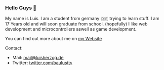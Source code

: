 ### Hello Guys 👋

My name is Luis. I am a student from germany 🇩🇪 trying to learn stuff. I am 17 Years old and will soon graduate from school. (hopefully) I like web development and microcontrollers aswell as game development.

You can find out more about me on [my Website](https://luisherzog.de)

Contact:
* Mail: [mail@luisherzog.de](mailto:mail@luisherzog.de)
* Twitter: [twitter.com/baulusttv](https://twitter.com/baulusttv)
